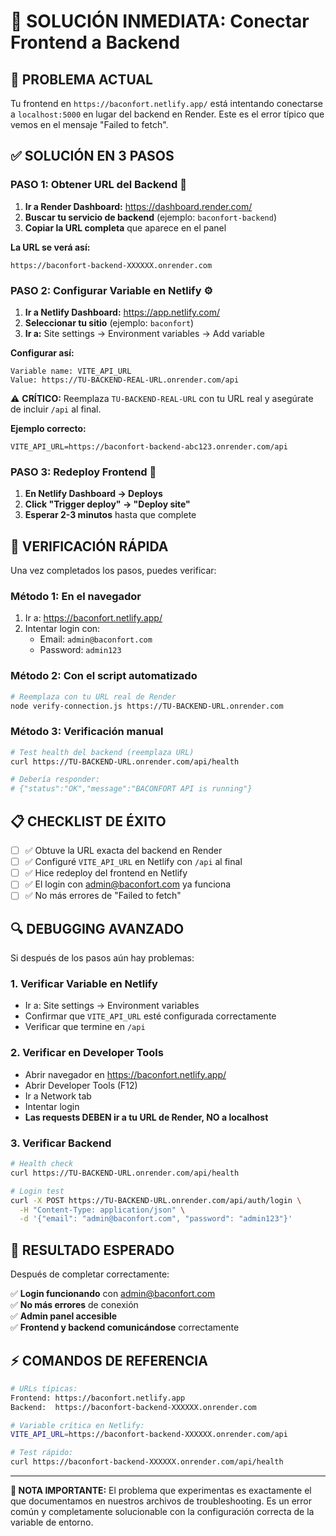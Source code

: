 # 🚨 SOLUCIÓN INMEDIATA: Conectar Frontend a Backend

## 🔴 **PROBLEMA ACTUAL**
Tu frontend en `https://baconfort.netlify.app/` está intentando conectarse a `localhost:5000` en lugar del backend en Render. Este es el error típico que vemos en el mensaje "Failed to fetch".

## ✅ **SOLUCIÓN EN 3 PASOS**

### **PASO 1: Obtener URL del Backend** 🎯

1. **Ir a Render Dashboard:** https://dashboard.render.com/
2. **Buscar tu servicio de backend** (ejemplo: `baconfort-backend`)
3. **Copiar la URL completa** que aparece en el panel

**La URL se verá así:**
```
https://baconfort-backend-XXXXXX.onrender.com
```

### **PASO 2: Configurar Variable en Netlify** ⚙️

1. **Ir a Netlify Dashboard:** https://app.netlify.com/
2. **Seleccionar tu sitio** (ejemplo: `baconfort`)
3. **Ir a:** Site settings → Environment variables → Add variable

**Configurar así:**
```
Variable name: VITE_API_URL
Value: https://TU-BACKEND-REAL-URL.onrender.com/api
```

⚠️ **CRÍTICO:** Reemplaza `TU-BACKEND-REAL-URL` con tu URL real y asegúrate de incluir `/api` al final.

**Ejemplo correcto:**
```
VITE_API_URL=https://baconfort-backend-abc123.onrender.com/api
```

### **PASO 3: Redeploy Frontend** 🔄

1. **En Netlify Dashboard → Deploys**
2. **Click "Trigger deploy" → "Deploy site"**
3. **Esperar 2-3 minutos** hasta que complete

## 🧪 **VERIFICACIÓN RÁPIDA**

Una vez completados los pasos, puedes verificar:

### **Método 1: En el navegador**
1. Ir a: https://baconfort.netlify.app/
2. Intentar login con:
   - Email: `admin@baconfort.com`
   - Password: `admin123`

### **Método 2: Con el script automatizado**
```bash
# Reemplaza con tu URL real de Render
node verify-connection.js https://TU-BACKEND-URL.onrender.com
```

### **Método 3: Verificación manual**
```bash
# Test health del backend (reemplaza URL)
curl https://TU-BACKEND-URL.onrender.com/api/health

# Debería responder:
# {"status":"OK","message":"BACONFORT API is running"}
```

## 📋 **CHECKLIST DE ÉXITO**

- [ ] ✅ Obtuve la URL exacta del backend en Render
- [ ] ✅ Configuré `VITE_API_URL` en Netlify con `/api` al final
- [ ] ✅ Hice redeploy del frontend en Netlify
- [ ] ✅ El login con admin@baconfort.com ya funciona
- [ ] ✅ No más errores de "Failed to fetch"

## 🔍 **DEBUGGING AVANZADO**

Si después de los pasos aún hay problemas:

### **1. Verificar Variable en Netlify**
- Ir a: Site settings → Environment variables
- Confirmar que `VITE_API_URL` esté configurada correctamente
- Verificar que termine en `/api`

### **2. Verificar en Developer Tools**
- Abrir navegador en https://baconfort.netlify.app/
- Abrir Developer Tools (F12)
- Ir a Network tab
- Intentar login
- **Las requests DEBEN ir a tu URL de Render, NO a localhost**

### **3. Verificar Backend**
```bash
# Health check
curl https://TU-BACKEND-URL.onrender.com/api/health

# Login test
curl -X POST https://TU-BACKEND-URL.onrender.com/api/auth/login \
  -H "Content-Type: application/json" \
  -d '{"email": "admin@baconfort.com", "password": "admin123"}'
```

## 🎉 **RESULTADO ESPERADO**

Después de completar correctamente:

✅ **Login funcionando** con admin@baconfort.com  
✅ **No más errores** de conexión  
✅ **Admin panel accesible**  
✅ **Frontend y backend comunicándose** correctamente  

## ⚡ **COMANDOS DE REFERENCIA**

```bash
# URLs típicas:
Frontend: https://baconfort.netlify.app
Backend:  https://baconfort-backend-XXXXXX.onrender.com

# Variable crítica en Netlify:
VITE_API_URL=https://baconfort-backend-XXXXXX.onrender.com/api

# Test rápido:
curl https://baconfort-backend-XXXXXX.onrender.com/api/health
```

---

**🚨 NOTA IMPORTANTE:** El problema que experimentas es exactamente el que documentamos en nuestros archivos de troubleshooting. Es un error común y completamente solucionable con la configuración correcta de la variable de entorno.
